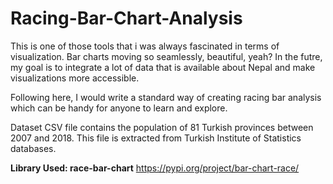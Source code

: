 # Racing-Bar-Chart-Analysis

This is one of those tools that i was always fascinated in terms of visualization. Bar charts moving so seamlessly, beautiful, yeah? In the futre, my goal is to integrate a lot of data that is available about Nepal and make visualizations more accessible.

Following here, I would write a standard way of creating racing bar analysis which can be handy for anyone to learn and explore.

Dataset CSV file contains the population of 81 Turkish provinces between 2007 and 2018. This file is extracted from Turkish Institute of Statistics databases.

**Library Used: race-bar-chart**
https://pypi.org/project/bar-chart-race/
